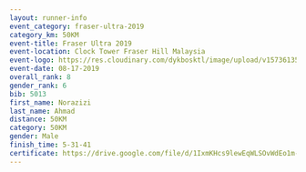 ```yaml
---
layout: runner-info 
event_category: fraser-ultra-2019 
category_km: 50KM 
event-title: Fraser Ultra 2019 
event-location: Clock Tower Fraser Hill Malaysia 
event-logo: https://res.cloudinary.com/dykbosktl/image/upload/v1573613535/Logo/logo_mfst7w.jpg
event-date: 08-17-2019 
overall_rank: 8
gender_rank: 6
bib: 5013
first_name: Norazizi
last_name: Ahmad
distance: 50KM
category: 50KM
gender: Male
finish_time: 5-31-41
certificate: https://drive.google.com/file/d/1IxmKHcs9lewEqWLSOvWdEo1m-sRBB4L3/view?usp=sharing
---
```

